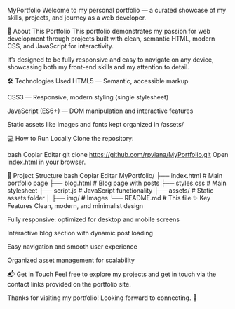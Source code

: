 MyPortfolio
Welcome to my personal portfolio — a curated showcase of my skills, projects, and journey as a web developer.

🚀 About This Portfolio
This portfolio demonstrates my passion for web development through projects built with clean, semantic HTML, modern CSS, and JavaScript for interactivity.

It’s designed to be fully responsive and easy to navigate on any device, showcasing both my front-end skills and my attention to detail.

🛠️ Technologies Used
HTML5 — Semantic, accessible markup

CSS3 — Responsive, modern styling (single stylesheet)

JavaScript (ES6+) — DOM manipulation and interactive features

Static assets like images and fonts kept organized in /assets/

💻 How to Run Locally
Clone the repository:

bash
Copiar
Editar
git clone https://github.com/rpviana/MyPortfolio.git
Open index.html in your browser.

📂 Project Structure
bash
Copiar
Editar
MyPortfolio/
├── index.html          # Main portfolio page
├── blog.html           # Blog page with posts
├── styles.css          # Main stylesheet
├── script.js           # JavaScript functionality
├── assets/             # Static assets folder
│   ├── img/            # Images
└── README.md           # This file
✨ Key Features
Clean, modern, and minimalist design

Fully responsive: optimized for desktop and mobile screens

Interactive blog section with dynamic post loading

Easy navigation and smooth user experience

Organized asset management for scalability

📬 Get in Touch
Feel free to explore my projects and get in touch via the contact links provided on the portfolio site.

Thanks for visiting my portfolio! Looking forward to connecting. 🚀
